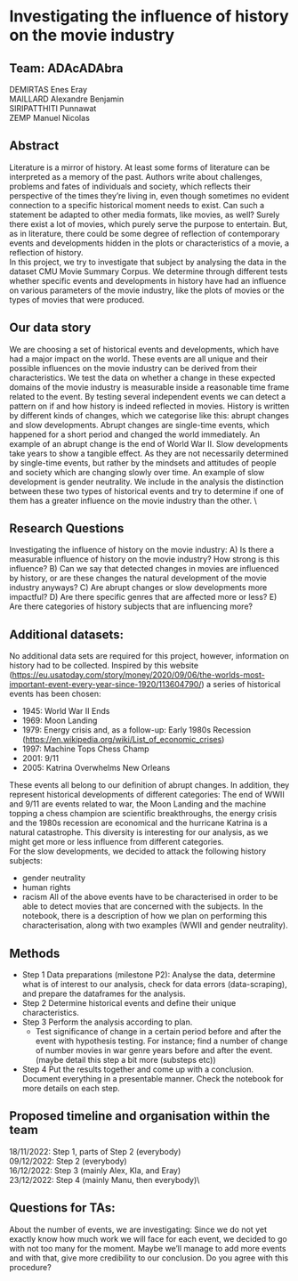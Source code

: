 # Investigating the influence of history on the movie industry
## Team: ADAcADAbra
DEMIRTAS Enes Eray\
MAILLARD Alexandre Benjamin\
SIRIPATTHITI Punnawat\
ZEMP Manuel Nicolas

## Abstract
Literature is a mirror of history. At least some forms of literature can be interpreted as a memory of the past. Authors write about challenges, problems and fates of individuals and society, which reflects their perspective of the times they’re living in, even though sometimes no evident connection to a specific historical moment needs to exist. Can such a statement be adapted to other media formats, like movies, as well? Surely there exist a lot of movies, which purely serve the purpose to entertain. But, as in literature, there could be some degree of reflection of contemporary events and developments hidden in the plots or characteristics of a movie, a reflection of history. \
In this project, we try to investigate that subject by analysing the data in the dataset CMU Movie Summary Corpus. We determine through different tests whether specific events and developments in history have had an influence on various parameters of the movie industry, like the plots of movies or the types of movies that were produced. 

## Our data story
We are choosing a set of historical events and developments, which have had a major impact on the world. These events are all unique and their possible influences on the movie industry can be derived from their characteristics. We test the data on whether a change in these expected domains of the movie industry is measurable inside a reasonable time frame related to the event. By testing several independent events we can detect a pattern on if and how history is indeed reflected in movies. 
History is written by different kinds of changes, which we categorise like this: abrupt changes and slow developments. Abrupt changes are single-time events, which happened for a short period and changed the world immediately. An example of an abrupt change is the end of World War II. Slow developments take years to show a tangible effect. As they are not necessarily determined by single-time events, but rather by the mindsets and attitudes of people and society which are changing slowly over time. An example of slow development is gender neutrality. We include in the analysis the distinction between these two types of historical events and try to determine if one of them has a greater influence on the movie industry than the other. \

## Research Questions
Investigating the influence of history on the movie industry: A) Is there a measurable influence of history on the movie industry? How strong is this influence? B) Can we say that detected changes in movies are influenced by history, or are these changes the natural development of the movie industry anyways? C) Are abrupt changes or slow developments more impactful? D) Are there specific genres that are affected more or less? E) Are there categories of history subjects that are influencing more?

## Additional datasets: 
No additional data sets are required for this project, however, information on history had to be collected. Inspired by this website (https://eu.usatoday.com/story/money/2020/09/06/the-worlds-most-important-event-every-year-since-1920/113604790/) a series of historical events has been chosen: 
* 1945: World War II Ends
* 1969: Moon Landing
* 1979: Energy crisis and, as a follow-up: Early 1980s Recession (https://en.wikipedia.org/wiki/List_of_economic_crises)
* 1997: Machine Tops Chess Champ
* 2001: 9/11
* 2005: Katrina Overwhelms New Orleans

These events all belong to our definition of abrupt changes. In addition, they represent historical developments of different categories: The end of WWII and 9/11 are events related to war, the Moon Landing and the machine topping a chess champion are scientific breakthroughs, the energy crisis and the 1980s recession are economical and the hurricane Katrina is a natural catastrophe. This diversity is interesting for our analysis, as we might get more or less influence from different categories. \
For the slow developments, we decided to attack the following history subjects: 
* gender neutrality
* human rights
* racism
All of the above events have to be characterised in order to be able to detect movies that are concerned with the subjects. In the notebook, there is a description of how we plan on performing this characterisation, along with two examples (WWII and gender neutrality). 

## Methods
* Step 1 Data preparations (milestone P2): Analyse the data, determine what is of interest to our analysis, check for data errors (data-scraping), and prepare the dataframes for the analysis.
* Step 2 Determine historical events and define their unique characteristics. 
* Step 3 Perform the analysis according to plan.
  * Test significance of change in a certain period before and after the event with hypothesis testing. For instance; find a number of change of number movies in war genre  years before and after the event.   (maybe detail this step a bit more (substeps etc))
* Step 4 Put the results together and come up with a conclusion. Document everything in a presentable manner.
Check the notebook for more details on each step. 

## Proposed timeline and organisation within the team
18/11/2022: Step 1, parts of Step 2 (everybody)\
09/12/2022: Step 2 (everybody)\
16/12/2022: Step 3 (mainly Alex, Kla, and Eray)\
23/12/2022: Step 4 (mainly Manu, then everybody)\

## Questions for TAs: 
About the number of events, we are investigating: Since we do not yet exactly know how much work we will face for each event, we decided to go with not too many for the moment. Maybe we’ll manage to add more events and with that, give more credibility to our conclusion. Do you agree with this procedure?
